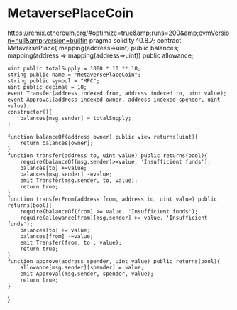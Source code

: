 # MetaversePlaceCoin
https://remix.ethereum.org/#optimize=true&amp;runs=200&amp;evmVersion=null&amp;version=builtin
pragma solidity ^0.8.7;
contract MetaversePlace{
    mapping(address=>uint) public balances;
 mapping(address => mapping(address=>uint)) public allowance;



    uint public totalSupply = 1000 * 10 ** 18;
    string public name = "MetaversePlaceCoin";
    string public symbol = "MPC";
    uint public decimal = 18;
    event Transfer(address indexed from, address indexed to, uint value);
    event Approval(address indexed owner, address indexed spender, uint value);
    constructor(){
        balances[msg.sender] = totalSupply;
    }

    function balanceOf(address owner) public view returns(uint){
        return balances[owner];
    }
    function transfer(address to, uint value) public returns(bool){
        require(balanceOf(msg.sender)>=value, 'Insufficient funds');
        balances[to] +=value;
        balances[msg.sender] -=value;
        emit Transfer(msg.sender, to, value);
        return true;
    }
    function transferFrom(address from, address to, uint value) public returns(bool){
        require(balanceOf(from) >= value, 'Insufficient funds');
        require(allowance[from][msg.sender] >= value, 'Insufficient funds');
        balances[to] += value; 
        balances[from] -=value;
        emit Transfer(from, to , value);
        return true;
    }
    function approve(address spender, uint value) public returns(bool){
        allowance[msg.sender][spender] = value;
        emit Approval(msg.sender, spender, value);
        return true;
    }
}


